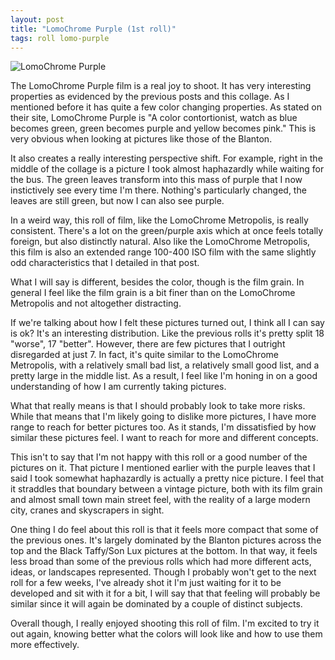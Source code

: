 ```yaml
---
layout: post
title: "LomoChrome Purple (1st roll)"
tags: roll lomo-purple
---
```


![LomoChrome Purple](/assets/rolls/LomoChrome-Purple-1.jpg)

The LomoChrome Purple film is a real joy to shoot. It has very interesting properties as evidenced by the previous posts and this collage. As I mentioned before it has quite a few color changing properties. As stated on their site, LomoChrome Purple is "A color contortionist, watch as blue becomes green, green becomes purple and yellow becomes pink." This is very obvious when looking at pictures like those of the Blanton.

It also creates a really interesting perspective shift. For example, right in the middle of the collage is a picture I took almost haphazardly while waiting for the bus. The green leaves transform into this mass of purple that I now instictively see every time I'm there. Nothing's particularly changed, the leaves are still green, but now I can also see purple.

In a weird way, this roll of film, like the LomoChrome Metropolis, is really consistent. There's a lot on the green/purple axis which at once feels totally foreign, but also distinctly natural. Also like the LomoChrome Metropolis, this film is also an extended range 100-400 ISO film with the same slightly odd characteristics that I detailed in that post.

What I will say is different, besides the color, though is the film grain. In general I feel like the film grain is a bit finer than on the LomoChrome Metropolis and not altogether distracting.

If we're talking about how I felt these pictures turned out, I think all I can say is ok? It's an interesting distribution. Like the previous rolls it's pretty split 18 "worse", 17 "better". However, there are few pictures that I outright disregarded at just 7. In fact, it's quite similar to the LomoChrome Metropolis, with a relatively small bad list, a relatively small good list, and a pretty large in the middle list. As a result, I feel like I'm honing in on a good understanding of how I am currently taking pictures.

What that really means is that I should probably look to take more risks. While that means that I'm likely going to dislike more pictures, I have more range to reach for better pictures too. As it stands, I'm dissatisfied by how similar these pictures feel. I want to reach for more and different concepts.

This isn't to say that I'm not happy with this roll or a good number of the pictures on it. That picture I mentioned earlier with the purple leaves that I said I took somewhat haphazardly is actually a pretty nice picture. I feel that it straddles that boundary between a vintage picture, both with its film grain and almost small town main street feel, with the reality of a large modern city, cranes and skyscrapers in sight.

One thing I do feel about this roll is that it feels more compact that some of the previous ones. It's largely dominated by the Blanton pictures across the top and the Black Taffy/Son Lux pictures at the bottom. In that way, it feels less broad than some of the previous rolls which had more different acts, ideas, or landscapes represented. Though I probably won't get to the next roll for a few weeks, I've already shot it I'm just waiting for it to be developed and sit with it for a bit, I will say that that feeling will probably be similar since it will again be dominated by a couple of distinct subjects.

Overall though, I really enjoyed shooting this roll of film. I'm excited to try it out again, knowing better what the colors will look like and how to use them more effectively.
